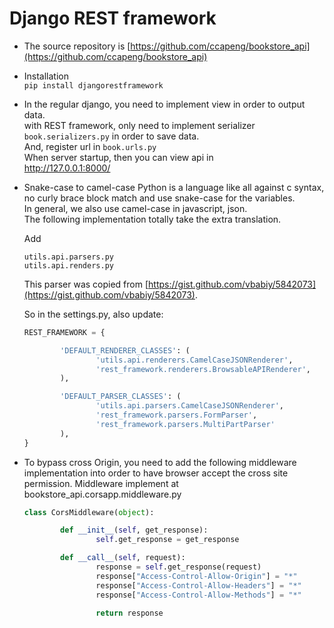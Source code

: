 # Django REST framework

- The source repository is [https://github.com/ccapeng/bookstore_api](https://github.com/ccapeng/bookstore_api)

- Installation  
	```pip install djangorestframework```

- In the regular django, you need to implement view in order to output data.  
	with REST framework, only need to implement serializer 
	`book.serializers.py`
	in order to save data.  
	And, register url in 
	```book.urls.py```  
	When server startup, then you can view api in  
	http://127.0.0.1:8000/



- Snake-case to camel-case
	Python is a language like all against c syntax, no curly brace block match and use snake-case for the variables.  
	In general, we also use camel-case in javascript, json.  
	The following implementation totally take the extra translation.
	
	Add
	```
	utils.api.parsers.py
	utils.api.renders.py
	```
	This parser was copied from [https://gist.github.com/vbabiy/5842073](https://gist.github.com/vbabiy/5842073).
	
	So in the settings.py, also update:
	``` python
	REST_FRAMEWORK = {

			'DEFAULT_RENDERER_CLASSES': (
					'utils.api.renderers.CamelCaseJSONRenderer',
					'rest_framework.renderers.BrowsableAPIRenderer',
			),

			'DEFAULT_PARSER_CLASSES': (
					'utils.api.parsers.CamelCaseJSONRenderer',
					'rest_framework.parsers.FormParser',
					'rest_framework.parsers.MultiPartParser'
			),
	}
	```

- To bypass cross Origin, you need to add the following middleware implementation into order to have browser accept the cross site permission.
	Middleware implement at bookstore_api.corsapp.middleware.py

	``` python
	class CorsMiddleware(object):

			def __init__(self, get_response):
					self.get_response = get_response

			def __call__(self, request):
					response = self.get_response(request)
					response["Access-Control-Allow-Origin"] = "*"
					response["Access-Control-Allow-Headers"] = "*"
					response["Access-Control-Allow-Methods"] = "*"

					return response
	```